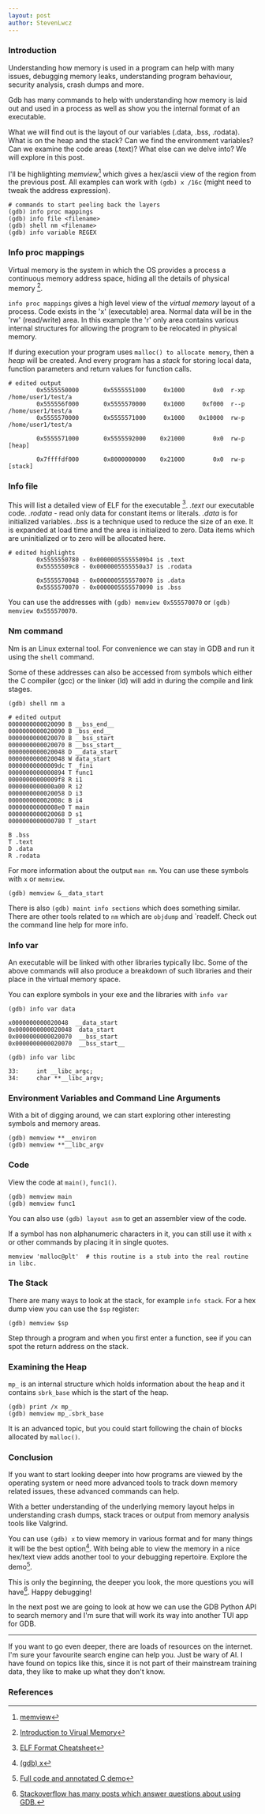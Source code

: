 ```yaml
---
layout: post
author: StevenLwcz
---
```

### Introduction

Understanding how memory is used in a program can help with many issues, debugging memory leaks, understanding program behaviour, security analysis, crash dumps and more.

Gdb has many commands to help with understanding how memory is laid out and used in a process as well as show you the internal format of an executable.

What we will find out is the layout of our variables (.data, .bss, .rodata). What is on the heap and the stack? Can we find the environment variables? Can we examine the code areas (.text)? What else can we delve into? We will explore in this post.

I'll be highlighting *memview*[^3] which gives a hex/ascii view of the region from the previous post. All examples can work with `(gdb) x /16c` (might need to tweak the address expression).

```
# commands to start peeling back the layers
(gdb) info proc mappings
(gdb) info file <filename>
(gdb) shell nm <filename>
(gdb) info variable REGEX
```

### Info proc mappings

Virtual memory is the system in which the OS provides a process a continuous memory address space, hiding all the details of physical memory [^7].

`info proc mappings` gives a high level view of the *virtual memory* layout of a process. Code exists in the 'x' (executable) area. Normal data will be in the 'rw' (read/write) area. In this example the 'r' only area contains various internal structures for allowing the program to be relocated in physical memory.

If during execution your program uses `malloc() to allocate memory`, then a *heap* will be created. And every program has a *stack* for storing local data, function parameters and return values for function calls.

```
# edited output
        0x5555550000       0x5555551000     0x1000        0x0  r-xp   /home/user1/test/a
        0x555556f000       0x5555570000     0x1000     0xf000  r--p   /home/user1/test/a
        0x5555570000       0x5555571000     0x1000    0x10000  rw-p   /home/user1/test/a

        0x5555571000       0x5555592000    0x21000        0x0  rw-p   [heap]

        0x7ffffdf000       0x8000000000    0x21000        0x0  rw-p   [stack]
```

### Info file

This will list a detailed view of ELF for the executable [^1]. *.text* our executable code. *.rodata* - read only data for constant items or literals. *.data* is for initialized variables. *.bss* is a technique used to reduce the size of an exe. It is expanded at load time and the area is initialized to zero. Data items which are uninitialized or to zero will be allocated here.

```
# edited highlights
        0x5555550780 - 0x00000055555509b4 is .text
        0x55555509c8 - 0x0000005555550a37 is .rodata

        0x5555570048 - 0x0000005555570070 is .data
        0x5555570070 - 0x0000005555570090 is .bss
```
You can use the addresses with  `(gdb) memview 0x555570070` or `(gdb) memview 0x555570070`.

### Nm command

Nm is an Linux external tool. For convenience we can stay in GDB and run it using the `shell` command.

Some of these addresses can also be accessed from symbols which either the C compiler (gcc) or the linker (ld) will add in during the compile and link stages.

```
(gdb) shell nm a

# edited output
0000000000020090 B __bss_end__
0000000000020090 B _bss_end__
0000000000020070 B __bss_start
0000000000020070 B __bss_start__
0000000000020048 D __data_start
0000000000020048 W data_start
00000000000009dc T _fini
0000000000000894 T func1
00000000000009f8 R i1
0000000000000a00 R i2
0000000000020058 D i3
000000000002008c B i4
00000000000008e0 T main
0000000000020068 D s1
0000000000000780 T _start
```

```
B .bss
T .text
D .data
R .rodata
```

For more information about the output `man nm`. You can use these symbols with `x` or `memview`.

```
(gdb) memview &__data_start
```

There is also `(gdb) maint info sections` which does something similar. There are other tools related to `nm` which are `objdump` and `readelf. Check out the command line help for more info.

### Info var

An executable will be linked with other libraries typically libc. Some of the above commands will also produce a breakdown of such libraries and their place in the virtual memory space.

You can explore symbols in your exe and the libraries with `info var`

```
(gdb) info var data

x0000000000020048  __data_start
0x0000000000020048  data_start
0x0000000000020070  __bss_start
0x0000000000020070  __bss_start__
```

```
(gdb) info var libc

33:     int __libc_argc;
34:     char **__libc_argv;
```

### Environment Variables and Command Line Arguments

With a bit of digging around, we can start exploring other interesting symbols and memory areas.

```
(gdb) memview **__environ
(gdb) memview **__libc_argv
```

### Code

View the code at `main()`, `func1()`.

```
(gdb) memview main
(gdb) memview func1
```

You can also use `(gdb) layout asm` to get an assembler view of the code.

If a symbol has non alphanumeric characters in it, you can still use it with `x` or other commands by placing it in single quotes.

```
memview 'malloc@plt'  # this routine is a stub into the real routine in libc.
```

### The Stack

There are many ways to look at the stack, for example `info stack`. For a hex dump view you can use the `$sp` register:

```
(gdb) memview $sp
```

Step through a program and when you first enter a function, see if you can spot the return address on the stack. 

### Examining the Heap

`mp_` is an internal structure which holds information about the heap and it contains `sbrk_base` which is the start of the heap.

```
(gdb) print /x mp_
(gdb) memview mp_.sbrk_base
```

It is an advanced topic, but you could start following the chain of blocks allocated by `malloc()`.

### Conclusion

If you want to start looking deeper into how programs are viewed by the operating system or need more advanced tools to track down memory related issues, these advanced commands can help.

With a better understanding of the underlying memory layout helps in understanding crash dumps, stack traces or output from memory analysis tools like Valgrind.

You can use `(gdb) x` to view memory in various format and for many things it will be the best option[^5]. With being able to view the memory in a nice hex/text view adds another tool to your debugging repertoire. Explore the demo[^4].

This is only the beginning, the deeper you look, the more questions you will have[^2]. Happy debugging!

In the next post we are going to look at how we can use the GDB Python API to search memory and I'm sure that will work its way into another TUI app for GDB.

-------------------
If you want to go even deeper, there are loads of resources on the internet. I'm sure your favourite search engine can help you. Just be wary of AI. I have found on topics like this, since it is not part of their mainstream training data, they like to make up what they don't know. 

### References

[^1]: [ELF Format Cheatsheet](https://gist.github.com/x0nu11byt3/bcb35c3de461e5fb66173071a2379779)
[^2]: [Stackoverflow has many posts which answer questions about using GDB.](https://stackoverflow.com/questions/tagged/gdb)
[^3]: [memview](https://stevenlwcz.github.io/2024/10/21/A-Memory-View-Tui-Window-For-Gdb.html)
[^4]: [Full code and annotated C demo](https://github.com/StevenLwcz/gdb-python-blog/blob/post12)
[^5]: [(gdb) x](https://sourceware.org/gdb/current/onlinedocs/gdb.html/Memory.html#index-examining-memory)
[^7]: [Introduction to Virual Memory](https://performanceengineeringin.wordpress.com/2019/11/04/understanding-virtual-memory)

